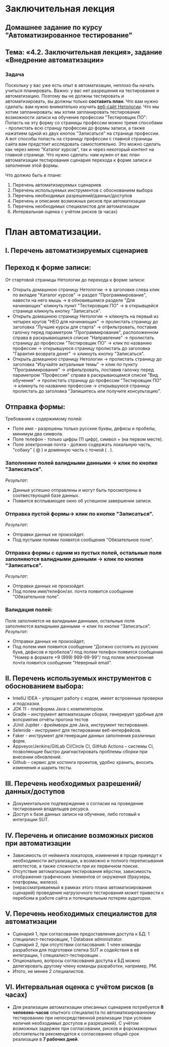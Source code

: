 # Заключительная лекция
## Домашнее задание по курсу "Автоматизированное тестирование"
## Тема: «4.2. Заключительная лекция», задание «Внедрение автоматизации»
### Задача
Поскольку у вас уже есть опыт в автоматизации, неплохо бы начать учиться планировать.
Важно: у вас нет разрешения на тестирование и автоматизацию. Поэтому вы не должны тестировать и автоматизировать, вы должны только **составить план**.
Что вам нужно сделать: вам нужно внимательно изучить [веб-сайт Нетологии](https://netology.ru).
Что мы хотим запланировать: мы хотим запланировать тестирование возможности записи на обучение профессии "Тестировщик ПО":
Попасть на эту форму со страницы профессии можно тремя способами - пролистать всю странцу профессии до формы записи, а также нажатием одной из двух кнопок "Записаться" на странице профессии.
А вот способы попасть на страницу профессии с главной страницы сайта вам предстоит исследовать самостоятельно. Это можно сделать как через меню "Каталог курсов", так и через некоторый контент на главной странице.
Что нужно сделать: нам нужен от вас план автоматизации тестирования сценария перехода к форме записи и заполнения этой формы.

Что должно быть в плане:
1. Перечень автоматизируемых сценариев
1. Перечень используемых инструментов с обоснованием выбора
1. Перечень необходимых разрешений/данных/доступов
1. Перечень и описание возможных рисков при автоматизации
1. Перечень необходимых специалистов для автоматизации
1. Интервальная оценка с учётом рисков (в часах)

# План автоматизации.
##	I.	Перечень автоматизируемых сценариев
##	Переход к форме записи:

От стартовой страницы Нетологии до перехода к форме записи:
	
-   Открыть домашнюю страницу Нетологии -> в заголовке слева клик по вкладке "Каталог курсов" ->  раздел "Программирование", навести на него мышь -> в обновившемся разделе "Для начинающих" кликнуть пункт "Тестировщик ПО" -> в открывщейся странице кликнуть кнопку "Записаться".
-   Открыть домашнюю страницу Нетологии -> кликнуть на первый из четырех кругов "НЕО для начинающих" -> пролистать страницу до заголовка "Лучшие курсы для старта" -> отфильтровать, поставив галочку перед параметром "Программирование", расположенном справа в раскрывающемся списке "Направление" -> пролистать страницу до профессии "Тестировщик ПО" -> клик по названию профессии -> открывшуюся страницу пролистать до заголовка "Гарантия возврата денег" -> кликнуть кнопку "Записаться".
-   Открыть домашнюю страницу Нетологии -> пролистать страницу до заголовка "Изучайте актуальные темы" -> клик по пункту "Программирование" -> отфильтровать, поставив галочку перед параметром "Профессия" справа в раскрывающемся списке "Вид обучения" -> пролистать страницу до профессии "Тестировщик ПО" -> кликнуть по названию профессии -> открывшуюся страницу пролистать до заголовка "Запишитесь или получите консультацию".

##	Отправка формы:

Требования к содержимому полей:
-   Поле имя - разрешены только русские буквы, дефисы и пробелы, минимум два символа.
-   Поле телефон - только цифры (11 цифр), символ + (на первом месте).
-   Поле электронная почта - должно содержать локальную часть, "собаку" ( @ ) и доменную часть с точкой ( . ).
###	Заполнение полей валидными данными -> клик по кнопке "Записаться".
*Результат:*
-	Данные успешно отправлены и могут быть просмотрены в соотвествующей базе данных.
-	Появится всплывающее окно об успешном завершении записи.

### Отправка пустой формы-> клик по кнопке "Записаться".
*Результат:*
-	Отправки данных не произойдет.
-	Под пустыми полями появятся сообщения "Обязательное поле".

### Отправка формы с одним из пустых полей, остальные поля заполняются валидными данными -> клик по кнопке "Записаться".
*Результат:*
-	Отправки данных не произойдет.
-	Под полем имя/телефон/эл. почта появится сообщение "Обязательное поле".

### Валидация полей:
Поле заполняется не валидными данными, остальные поля заполняются валидными данными -> клик по кнопке "Записаться".
	*Результат:*
-   Отправки данных не произойдет;
-   Под полем имя появится сообщение "Должно состоять из русских букв, дефисов и пробелов"/ под полем телефон появится сообщение "Номер в формате +9 (999) 999-99-99"/ под полем электронная почта появится сообщение "Неверный email".

##  II. Перечень используемых инструментов с обоснованием выбора:
-   IntelliJ IDEA - упрощает работу с кодом, имеет встроенные проверки и подсказки.
-	JDK 11 - платформа Java с компилятором.
-   Gradle – инструмент автоматизации сборки, генерирует удобные для вопсриятия отчёты прогона тестов
-   JUnit Jupiter - фреймворк для Java, инструмент тестирования.
-   Selenide - инструмент для тестировании веб-интерфейсов.
-   Faker - инструмент для генерации данных заполнения различных форм.
-   Appveyor/Jenkins/GitLab CI/Circle CI, GitHub Actions – системы CI, позволяющие быстро диагнастировать проблемы сборки при внесении обновлений.
-   Github – сервис для хостинга проектов, удобно хранить, вносить изменения и шарить тесты.

## III. Перечень необходимых разрешений/данных/доступов
-  Документальное подтверждение о согласии на проведение тестирования владельцев ресурса.
-  Доступ к базе данных записи на обучение, либо готовый к интеграции SUT. 

## IV. Перечень и описание возможных рисков при автоматизации
-  	Зависимость от нейминга локаторов, изменения в проде приведут к необходимости актуализации, а возможно и полного переписывания автотестов, а также сложности при их первичном поиске.
-  	Отсутствие автоматизации тестирования вёрстки, зависимость отображения графических элементов от окружения (браузеры, платформы, железо).
-  	(нерассматриваемый в рамках этого плана автоматизирования сценарий) проведение нагрузочного тестирования может привести к перебоям в работе сайта и потенциальным потерям аудитории.
## V. Перечень необходимых специалистов для автоматизации
-  Сценарий 1, при согласовании предоставления доступа к БД: 1 специалист-тестировщик, 1 Database administrator.
-  Сценарий 2, при отсутствии согласования: 1 член команды разработки для подготовки слепка SUT и содействия в её интеграции, 1 специалист-тестировщик .
-  	Опционально, вопросы согласования доступа к БД можно делегировать другому члену команды разработки, например, PM.
-  Итого, не менее 2 специалистов.
## VI. Интервальная оценка с учётом рисков (в часах)
-  Для реализации автоматизации описанных сценариев потребуется **8 человеко-часов** опытного специалиста по автоматизированному тестированию при непосредственной реализации (при условии наличия необходимых доступов и разрешений). С учётом возможных задержек при согласовании, рисков и форсмажорных обстоятельств рекомендется к согласованию общий срок реализации в **7 рабочих дней**.

